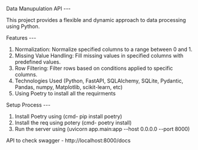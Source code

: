 Data Manupulation API ---

This project provides a flexible and dynamic approach to data processing using Python.

Features ---

1. Normalization: Normalize specified columns to a range between 0 and 1.
2. Missing Value Handling: Fill missing values in specified columns with predefined values.
3. Row Filtering: Filter rows based on conditions applied to specific columns.
4. Technologies Used (Python, FastAPI, SQLAlchemy, SQLite, Pydantic, Pandas, numpy, Matplotlib, scikit-learn, etc)
5. Using Poetry to install all the requirments

Setup Process ---

1. Install Poetry using (cmd- pip install poetry)
2. Install the req using potery (cmd- poetry install)
3. Run the server using (uvicorn app.main:app --host 0.0.0.0 --port 8000)


API to check swagger - http://localhost:8000/docs



